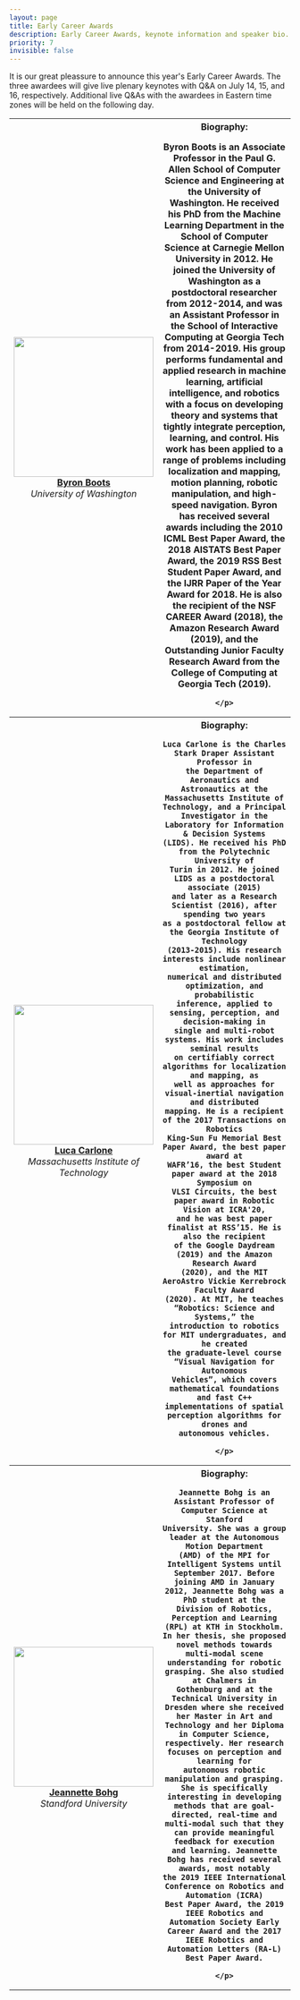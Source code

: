 ```yaml
---
layout: page
title: Early Career Awards
description: Early Career Awards, keynote information and speaker bio.
priority: 7
invisible: false
---
```


It is our great pleassure to announce this year's Early Career
Awards. The three awardees will give live plenary keynotes with Q&A on
July 14, 15, and 16, respectively. Additional live Q&As with the
awardees in Eastern time zones will be held on the following day.

<table class="table">

<tr>
<th style="text-align:center;">
	<img src="{{site.baseurl }}/images/career_boots.jpg" width = "250"/>
	<br>
	<a href="https://homes.cs.washington.edu/~bboots/">
		Byron Boots
	</a>
	<br>
	<i><span style="font-weight:normal">University of Washington </span></i>
</th>
<th>
	<b>Biography:</b>
	<p style="text-align:justify; font-weight:normal;">
	
Byron Boots is an Associate Professor in the Paul G. Allen School of
Computer Science and Engineering at the University of Washington. He
received his PhD from the Machine Learning Department in the School of
Computer Science at Carnegie Mellon University in 2012. He joined the
University of Washington as a postdoctoral researcher from 2012-2014,
and was an Assistant Professor in the School of Interactive Computing
at Georgia Tech from 2014-2019. His group performs fundamental and
applied research in machine learning, artificial intelligence, and
robotics with a focus on developing theory and systems that tightly
integrate perception, learning, and control. His work has been applied
to a range of problems including localization and mapping, motion
planning, robotic manipulation, and high-speed navigation. Byron has
received several awards including the 2010 ICML Best Paper Award, the
2018 AISTATS Best Paper Award, the 2019 RSS Best Student Paper Award,
and the IJRR Paper of the Year Award for 2018. He is also the
recipient of the NSF CAREER Award (2018), the Amazon Research Award
(2019), and the Outstanding Junior Faculty Research Award from the
College of Computing at Georgia Tech (2019).

	</p>
</th>
</tr>

<tr>
<th style="text-align:center;">
	<img src="{{site.baseurl }}/images/career_carlone.jpeg" width = "250"/>
	<br>
	<a href="https://lucacarlone.mit.edu/">
        Luca Carlone 
	</a>
	<br>
	<i><span style="font-weight:normal">Massachusetts Institute of Technology </span></i>
</th>
<th>
	<b>Biography:</b>
	<p style="text-align:justify; font-weight:normal;">
	
	Luca Carlone is the Charles Stark Draper Assistant Professor in
	the Department of Aeronautics and Astronautics at the
	Massachusetts Institute of Technology, and a Principal
	Investigator in the Laboratory for Information & Decision Systems
	(LIDS). He received his PhD from the Polytechnic University of
	Turin in 2012. He joined LIDS as a postdoctoral associate (2015)
	and later as a Research Scientist (2016), after spending two years
	as a postdoctoral fellow at the Georgia Institute of Technology
	(2013-2015). His research interests include nonlinear estimation,
	numerical and distributed optimization, and probabilistic
	inference, applied to sensing, perception, and decision-making in
	single and multi-robot systems. His work includes seminal results
	on certifiably correct algorithms for localization and mapping, as
	well as approaches for visual-inertial navigation and distributed
	mapping. He is a recipient of the 2017 Transactions on Robotics
	King-Sun Fu Memorial Best Paper Award, the best paper award at
	WAFR’16, the best Student paper award at the 2018 Symposium on
	VLSI Circuits, the best paper award in Robotic Vision at ICRA'20,
	and he was best paper finalist at RSS’15. He is also the recipient
	of the Google Daydream (2019) and the Amazon Research Award
	(2020), and the MIT AeroAstro Vickie Kerrebrock Faculty Award
	(2020). At MIT, he teaches “Robotics: Science and Systems,” the
	introduction to robotics for MIT undergraduates, and he created
	the graduate-level course “Visual Navigation for Autonomous
	Vehicles”, which covers mathematical foundations and fast C++
	implementations of spatial perception algorithms for drones and
	autonomous vehicles.
	
	</p>
</th>
</tr>

<tr>
<th style="text-align:center;">
	<img src="{{site.baseurl }}/images/career_bohg.png" width = "250"/>
	<br>
	<a href="https://web.stanford.edu/~bohg/">
        Jeannette Bohg
	</a>
	<br>
	<i><span style="font-weight:normal">Standford University </span></i>
</th>
<th>
	<b>Biography:</b>
	<p style="text-align:justify; font-weight:normal;">
	
	Jeannette Bohg is an Assistant Professor of Computer Science at Stanford
	University. She was a group leader at the Autonomous Motion Department
	(AMD) of the MPI for Intelligent Systems until September 2017. Before
	joining AMD in January 2012, Jeannette Bohg was a PhD student at the
	Division of Robotics, Perception and Learning (RPL) at KTH in Stockholm.
	In her thesis, she proposed novel methods towards multi-modal scene
	understanding for robotic grasping. She also studied at Chalmers in
	Gothenburg and at the Technical University in Dresden where she received
	her Master in Art and Technology and her Diploma in Computer Science,
	respectively. Her research focuses on perception and learning for
	autonomous robotic manipulation and grasping. She is specifically
	interesting in developing methods that are goal-directed, real-time and
	multi-modal such that they can provide meaningful feedback for execution
	and learning. Jeannette Bohg has received several awards, most notably
	the 2019 IEEE International Conference on Robotics and Automation (ICRA)
	Best Paper Award, the 2019 IEEE Robotics and Automation Society Early
	Career Award and the 2017 IEEE Robotics and Automation Letters (RA-L)
	Best Paper Award.
	
	</p>
</th>
</tr>

</table>




